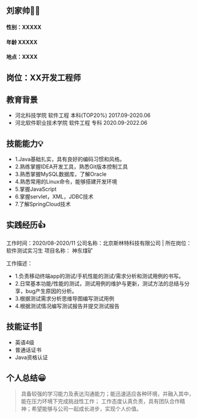 ## 刘家帅🧐🤞

####  性别：XXXXX
####  年龄  XXXXX
#### 地点：XXXX
## 岗位：XX开发工程师
## 教育背景 

* 河北科技学院         软件工程         本科(TOP20%)    2017.09-2020.06
* 河北软件职业技术学院   软件工程        专科      2020.09-2022.06 

## 技能能力💡
* 1.Java基础扎实，具有良好的编码习惯和风格。
* 2.熟练掌握IDEA开发工具，熟悉Git版本控制工具
* 3.熟悉掌握MySQL数据库，了解Oracle
* 4.熟悉常用的Linux命令，能够搭建开发环境
* 5.掌握JavaScript
* 6.掌握servlet，XML，JDBC技术
* 7.了解SpringCloud技术

## 实践经历👍
工作时间：2020/08-2020/11
公司名称：北京斯林特科技有限公司	| 	所在岗位：软件测试实习生
项目名称： 神东煤矿

工作描述：
* 1.负责移动终端app的测试/手机性能的测试/需求分析和测试用例的书写。
* 2.日常基本功能/性能的测试，测试用例的维护与更新，测试方法的总结与分享，bug产生原因的分析。
* 3.根据测试需求分析思维导图编写测试用例
* 4.根据测试情况编写测试报告并提交测试报告

## 技能证书🥈
* 英语4级
* 普通话证书
* Java资格认证

## 个人总结😀
> 具备较强的学习能力及表达沟通能力；能迅速适应各种环境，并融入其中，能在压力环境下完成挑战性工作；
工作态度认真负责，具有团队合作精神；希望能够与公司一起成长进步，实现个人价值。


                              
